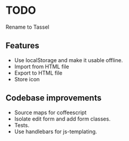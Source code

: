 # TODO

Rename to Tassel

## Features

* Use localStorage and make it usable offline.
* Import from HTML file
* Export to HTML file
* Store icon

## Codebase improvements

* Source maps for coffeescript
* Isolate edit form and add form classes.
* Tests.
* Use handlebars for js-templating.
